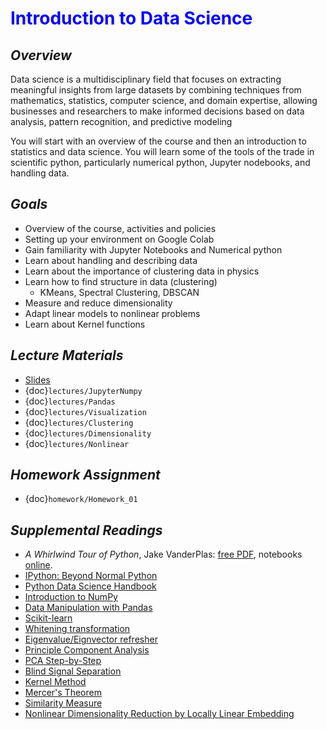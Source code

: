 # <span style="color: blue;"><b>Introduction to Data Science</b></span>

## *Overview*
Data science is a multidisciplinary field that focuses on extracting meaningful insights from large datasets by combining techniques from mathematics, statistics, computer science, and domain expertise, allowing businesses and researchers to make informed decisions based on data analysis, pattern recognition, and predictive modeling

You will start with an overview of the course and then an introduction to statistics and data science. You will learn some of the tools of the trade in scientific python, particularly numerical python, Jupyter nodebooks, and handling data.

## *Goals*
* Overview of the course, activities and policies
* Setting up your environment on Google Colab
* Gain familiarity with Jupyter Notebooks and Numerical python
* Learn about handling and describing data
* Learn about the importance of clustering data in physics
* Learn how to find structure in data (clustering)
  * KMeans, Spectral Clustering, DBSCAN
* Measure and reduce dimensionality
* Adapt linear models to nonlinear problems
* Learn about Kernel functions

## *Lecture Materials*
* [Slides](https://docs.google.com/presentation/d/1cQJycGyQ07qSOoeskr6GjjTD3byIkxDbdi228NRgFeU/edit?usp=sharing)
* {doc}`lectures/JupyterNumpy`
* {doc}`lectures/Pandas`
* {doc}`lectures/Visualization`
* {doc}`lectures/Clustering`
* {doc}`lectures/Dimensionality`
* {doc}`lectures/Nonlinear`

## *Homework Assignment*
* {doc}`homework/Homework_01`

## *Supplemental Readings*
  * *A Whirlwind Tour of Python*, Jake VanderPlas: [free PDF](https://jakevdp.github.io/WhirlwindTourOfPython), notebooks [online](http://nbviewer.jupyter.org/github/jakevdp/WhirlwindTourOfPython/blob/master/Index.ipynb).
  * [IPython: Beyond Normal Python](https://jakevdp.github.io/PythonDataScienceHandbook/01.00-ipython-beyond-normal-python.html)
  * [Python Data Science Handbook](https://jakevdp.github.io/PythonDataScienceHandbook/index.html)
  * [Introduction to NumPy](https://jakevdp.github.io/PythonDataScienceHandbook/02.00-introduction-to-numpy.html)
  * [Data Manipulation with Pandas](https://jakevdp.github.io/PythonDataScienceHandbook/03.00-introduction-to-pandas.html)
  * [Scikit-learn](http://scikit-learn.org)
  * [Whitening transformation](https://en.wikipedia.org/wiki/Whitening_transformation)
  * [Eigenvalue/Eignvector refresher](https://www.mathsisfun.com/algebra/eigenvalue.html)
  * [Principle Component Analysis](https://en.wikipedia.org/wiki/Principal_component_analysis)
  * [PCA Step-by-Step](https://builtin.com/data-science/step-step-explanation-principal-component-analysis)
  * [Blind Signal Separation](https://en.wikipedia.org/wiki/Blind_signal_separation)
  * [Kernel Method](https://en.wikipedia.org/wiki/Kernel_method)
  * [Mercer's Theorem](https://en.wikipedia.org/wiki/Mercer%27s_theorem)
  * [Similarity Measure](https://en.wikipedia.org/wiki/Similarity_measure)
  * [Nonlinear Dimensionality Reduction by Locally Linear Embedding](http://science.sciencemag.org/content/290/5500/2323)